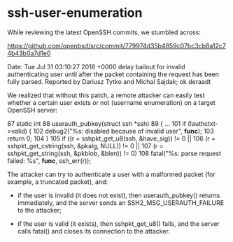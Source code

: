 # ssh-user-enumeration
While reviewing the latest OpenSSH commits, we stumbled across:

https://github.com/openbsd/src/commit/779974d35b4859c07bc3cb8a12c74b43b0a7d1e0

Date:   Tue Jul 31 03:10:27 2018 +0000
    delay bailout for invalid authenticating user until after the packet
    containing the request has been fully parsed. Reported by Dariusz Tytko
    and Michal Sajdak; ok deraadt

We realized that without this patch, a remote attacker can easily test
whether a certain user exists or not (username enumeration) on a target
OpenSSH server:

  87 static int
  88 userauth_pubkey(struct ssh *ssh)
  89 {
 ...
 101         if (!authctxt->valid) {
 102                 debug2("%s: disabled because of invalid user", __func__);
 103                 return 0;
 104         }
 105         if ((r = sshpkt_get_u8(ssh, &have_sig)) != 0 ||
 106             (r = sshpkt_get_cstring(ssh, &pkalg, NULL)) != 0 ||
 107             (r = sshpkt_get_string(ssh, &pkblob, &blen)) != 0)
 108                 fatal("%s: parse request failed: %s", __func__, ssh_err(r));

The attacker can try to authenticate a user with a malformed packet (for
example, a truncated packet), and:

- if the user is invalid (it does not exist), then userauth_pubkey()
  returns immediately, and the server sends an SSH2_MSG_USERAUTH_FAILURE
  to the attacker;

- if the user is valid (it exists), then sshpkt_get_u8() fails, and the
  server calls fatal() and closes its connection to the attacker.
